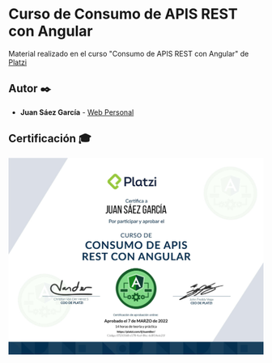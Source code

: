# Curso de Consumo de APIS REST con Angular

Material realizado en el curso "Consumo de APIS REST con Angular" de [Platzi](https://platzi.com/p/JuamBer/curso/2495-angular-apis/diploma/detalle/)

## Autor ✒️

* **Juan Sáez García** -  [Web Personal](https://juamber.com)

## Certificación 🎓

![Certificación](https://github.com/JuamBer/Platzi-CursoConsumoAPIsAngular/blob/master/img-licencia/diploma-angular-apis.jpg?raw=true)

